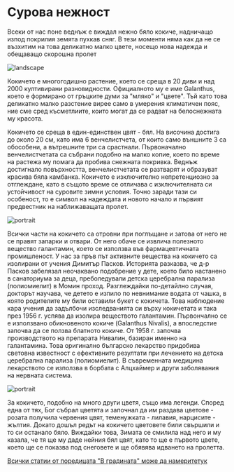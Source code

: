 # Сурова нежност

Всеки от нас поне веднъж е виждал нежно бяло кокиче, надничащо изпод покрилия земята пухкав сняг. В тези моменти няма как да не се възхитим на това деликатно малко цвете, носещо нова надежда и обещаващо скорошна пролет

![landscape](https://res.cloudinary.com/dyhmxus4n/image/upload/v1736856198/2/16-1_e8t8am.jpg)

Кокичето е многогодишно растение, което се среща в 20 диви и над 2000 култивирани разновидности. Официалното му е име Gаlаnthuѕ, което е формирано от гръцките думи за "мляко" и "цвете". Тъй като това деликатно малко разстение вирее само в умерения климатичен пояс, ние сме сред късметлиите, които могат да се радват на белоснежната му красота. 

Кокичето се среща в един-единствен цвят - бял. На височина достига до около 20 см, като има 6 венчелистчета, от които само външните 3 са обособени, а вътрешните три са срастнали. Първоначално венчелистчетата са събрани подобно на малко копие, което по време на растежа му помага да пробива снежната покривка. Веднъж достигнало повърхността, венчелистчетата се разтварят и образуват красива бяла камбанка. Кокичето е изключително непретенциозно за отглеждане, като в същото време се отличава с изключителната си устойчивост на суровите зимни условия. Точно заради тази си особеност, то е символ на надеждата и новото начало и първият предвестник на наближаващата пролет.

![portrait](https://res.cloudinary.com/dyhmxus4n/image/upload/v1736851381/2/16-2_pujqjz.jpg)

Всички части на кокичето са отровни при поглъщане и затова от него не се правят запарки и отвари. От него обаче се извлича полезното вещество галантамин, което се използва във фармацевтичната промишленост. У нас за пръв път активните вещества на кокичето са изолирани от учения Димитър Пасков. Историята разказва, че д-р Пасков забелязал неочаквано подобрение у дете, което било настанено в санаториума за деца, преболедували детска церебрална парализа (полиомиелит) в Момин проход. Разглеждайки по-детайлно случая, докторът научава, че детето е изпило по невнимание водата от чашка, в която родителите му били оставили букет с кокичета. Това наблюдение кара учения да задълбочи изследванията си върху кокичетата и така през 1956 г. успява да изолира веществото галантамин. Първончално се е използвано обикновеното кокиче (Galanthus Nivalis), а впоследстие започва да се ползва блатното кокиче. От 1958 г. започва производството на препарата Нивалин, базиран именно на  галантамина. Това оригинално българско лекарство придобива световна известност с ефективните резултати при лечението на детска церебрална парализа (полиомиелит). В съвременната медицина лекарството се използва в борбата с Алцхаймер и други заболявания на нервната система.

![portrait](https://res.cloudinary.com/dyhmxus4n/image/upload/v1736851382/2/16-3_yxbmft.jpg)

За кокичето, подобно на много други цветя, също има легенди. Според една от тях, Бог събрал цветята и започнал да им раздава цветове - розата получила червения цвят, теменужката - лилавия, нарцисите - жълтия. Докато дошъл редът на кокичето цветовете били свършили и то си останало бяло. Виждайки това, Зимата се смилила над него и му казала, че тя ще му даде нейния бял цвят, като то ще е първото цвете, което ще се показва под снеговете и ще обявява идването на пролетта.

<span class='markdown-link'>[Всички статии от поредицата "В градината" може да намерите<span class='markdown-here'>тук</span>](/blog-za-obshta-kultura#/articles/garden)</span>
